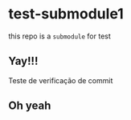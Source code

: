 # test-submodule1
this repo is a ```submodule``` for test

## Yay!!!

Teste de verificação de commit

## Oh yeah

